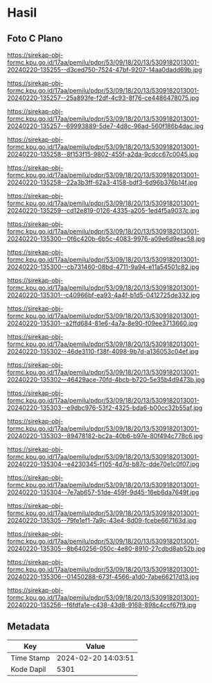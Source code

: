 # Hasil

## Foto C Plano

https://sirekap-obj-formc.kpu.go.id/17aa/pemilu/pdpr/53/09/18/20/13/5309182013001-20240220-135255--d3ced750-7524-47bf-9207-14aa0dadd69b.jpg

https://sirekap-obj-formc.kpu.go.id/17aa/pemilu/pdpr/53/09/18/20/13/5309182013001-20240220-135257--25a893fe-f2df-4c93-8f76-ce4486478075.jpg

https://sirekap-obj-formc.kpu.go.id/17aa/pemilu/pdpr/53/09/18/20/13/5309182013001-20240220-135257--69993889-5de7-4d8c-96ad-560f186b4dac.jpg

https://sirekap-obj-formc.kpu.go.id/17aa/pemilu/pdpr/53/09/18/20/13/5309182013001-20240220-135258--8f153f15-9802-455f-a2da-9cdcc67c0045.jpg

https://sirekap-obj-formc.kpu.go.id/17aa/pemilu/pdpr/53/09/18/20/13/5309182013001-20240220-135258--22a3b3ff-62a3-4158-bdf3-6d96b376b14f.jpg

https://sirekap-obj-formc.kpu.go.id/17aa/pemilu/pdpr/53/09/18/20/13/5309182013001-20240220-135259--cd12e819-0126-4335-a205-1ed4f5a9037c.jpg

https://sirekap-obj-formc.kpu.go.id/17aa/pemilu/pdpr/53/09/18/20/13/5309182013001-20240220-135300--0f6c420b-6b5c-4083-9976-a09e6d9eac58.jpg

https://sirekap-obj-formc.kpu.go.id/17aa/pemilu/pdpr/53/09/18/20/13/5309182013001-20240220-135300--cb731460-08bd-4711-9a94-e11a54501c82.jpg

https://sirekap-obj-formc.kpu.go.id/17aa/pemilu/pdpr/53/09/18/20/13/5309182013001-20240220-135301--c40966bf-ea93-4a4f-b1d5-0412725de332.jpg

https://sirekap-obj-formc.kpu.go.id/17aa/pemilu/pdpr/53/09/18/20/13/5309182013001-20240220-135301--a2ffd684-81e6-4a7a-8e90-f09ee3713660.jpg

https://sirekap-obj-formc.kpu.go.id/17aa/pemilu/pdpr/53/09/18/20/13/5309182013001-20240220-135302--46de3110-f38f-4098-9b7d-a136053c04ef.jpg

https://sirekap-obj-formc.kpu.go.id/17aa/pemilu/pdpr/53/09/18/20/13/5309182013001-20240220-135302--46429ace-70fd-4bcb-b720-5e35b4d9473b.jpg

https://sirekap-obj-formc.kpu.go.id/17aa/pemilu/pdpr/53/09/18/20/13/5309182013001-20240220-135303--e9dbc976-53f2-4325-bda6-b00cc32b55af.jpg

https://sirekap-obj-formc.kpu.go.id/17aa/pemilu/pdpr/53/09/18/20/13/5309182013001-20240220-135303--89478182-bc2a-40b6-b97e-80f494c778c6.jpg

https://sirekap-obj-formc.kpu.go.id/17aa/pemilu/pdpr/53/09/18/20/13/5309182013001-20240220-135304--e4230345-f105-4d7d-b87c-dde70e1c0f07.jpg

https://sirekap-obj-formc.kpu.go.id/17aa/pemilu/pdpr/53/09/18/20/13/5309182013001-20240220-135304--7e7ab657-51de-459f-9d45-16eb6da7649f.jpg

https://sirekap-obj-formc.kpu.go.id/17aa/pemilu/pdpr/53/09/18/20/13/5309182013001-20240220-135305--79fe1ef1-7a9c-43e4-8d09-fcebe667163d.jpg

https://sirekap-obj-formc.kpu.go.id/17aa/pemilu/pdpr/53/09/18/20/13/5309182013001-20240220-135305--8b640256-050c-4e80-8910-27cdbd8ab52b.jpg

https://sirekap-obj-formc.kpu.go.id/17aa/pemilu/pdpr/53/09/18/20/13/5309182013001-20240220-135306--01450288-673f-4566-a1d0-7abe66217d13.jpg

https://sirekap-obj-formc.kpu.go.id/17aa/pemilu/pdpr/53/09/18/20/13/5309182013001-20240220-135256--f6fdfa1e-c438-43d8-9168-898c4ccf67f9.jpg


## Metadata

| Key        | Value               |
| ---------- | ------------------- |
| Time Stamp | 2024-02-20 14:03:51 |
| Kode Dapil | 5301                |




